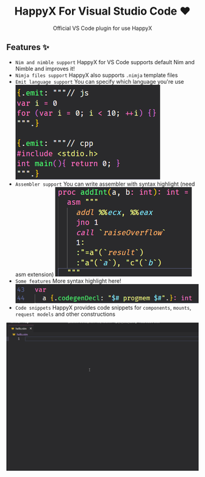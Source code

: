 <div align="center">

# HappyX For Visual Studio Code ❤

Official VS Code plugin for use HappyX

</div>

## Features ✨
  
- `Nim and nimble support`
  HappyX for VS Code supports default Nim and Nimble and improves it!
- `Nimja files support`
  HappyX also supports `.nimja` template files
- `Emit language support`
  You can specify which language you're use
  ![Emit](https://github.com/HapticX/hpx-vs-code/blob/master/images/emit.png)
- `Assembler support`
  You can write assembler with syntax highlight (need asm extension)
  ![ASM](https://github.com/HapticX/hpx-vs-code/blob/master/images/asm.png)
- `Some features`
  More syntax highlight here!
  ![ASM](https://github.com/HapticX/hpx-vs-code/blob/master/images/codegenDecl.png)
- `Code snippets`
  HappyX provides code snippets for `components`, `mounts`, `request models` and other constructions


![Preview](https://github.com/HapticX/hpx-vs-code/blob/master/images/preview.gif)

